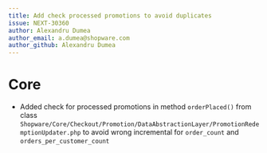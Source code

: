 ```yaml
---
title: Add check processed promotions to avoid duplicates
issue: NEXT-30360
author: Alexandru Dumea
author_email: a.dumea@shopware.com
author_github: Alexandru Dumea
---
```

# Core
* Added check for processed promotions in method `orderPlaced()` from class `Shopware/Core/Checkout/Promotion/DataAbstractionLayer/PromotionRedemptionUpdater.php` to avoid wrong incremental for `order_count` and `orders_per_customer_count`
